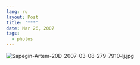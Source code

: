 ```yaml
---
lang: ru
layout: Post
title: '***'
date: Mar 26, 2007
tags:
  - photos
---
```


![Sapegin-Artem-20D-2007-03-08-279-7910-lj.jpg](upload://Sapegin-Artem-20D-2007-03-08-279-7910-lj.jpg)
